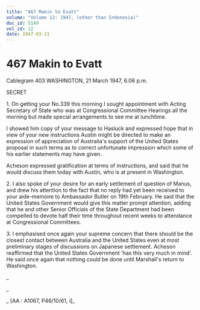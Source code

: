 ```yaml
---
title: "467 Makin to Evatt"
volume: "Volume 12: 1947, (other than Indonesia)"
doc_id: 5149
vol_id: 12
date: 1947-03-21
---
```


# 467 Makin to Evatt

Cablegram 403 WASHINGTON, 21 March 1947, 6.06 p.m.

SECRET

1\. On getting your No.339 this morning I sought appointment with Acting Secretary of State who was at Congressional Committee Hearings all the morning but made special arrangements to see me at lunchtime.

I showed him copy of your message to Hasluck and expressed hope that in view of your new instructions Austin might be directed to make an expression of appreciation of Australia's support of the United States proposal in such terms as to correct unfortunate impression which some of his earlier statements may have given.

Acheson expressed gratification at terms of instructions, and said that he would discuss them today with Austin, who is at present in Washington.

2\. I also spoke of your desire for an early settlement of question of Manus, and drew his attention to the fact that no reply had yet been received to your aide-memoire to Ambassador Butler on 19th February. He said that the United States Government would give this matter prompt attention, adding that he and other Senior Officials of the State Department had been compelled to devote half their time throughout recent weeks to attendance at Congressional Committees.

3\. I emphasised once again your supreme concern that there should be the closest contact between Australia and the United States even at most preliminary stages of discussions on Japanese settlement. Acheson reaffirmed that the United States Government 'has this very much in mind'. He said once again that nothing could be done until Marshall's return to Washington.

_

_

_ [AA : A1067, P46/10/61, i]_
